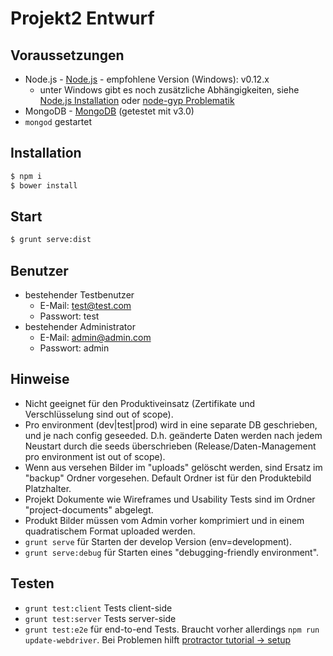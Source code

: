 ﻿# Projekt2 Entwurf

## Voraussetzungen

* Node.js - [Node.js](https://nodejs.org/) - empfohlene Version (Windows): v0.12.x
  * unter Windows gibt es noch zusätzliche Abhängigkeiten, siehe [Node.js Installation](https://github.com/nodejs/node-v0.x-archive/wiki/Installation) oder [node-gyp Problematik](https://github.com/nodejs/node-gyp/issues/629)
* MongoDB - [MongoDB](http://www.mongodb.org/downloads) (getestet mit v3.0)
* `mongod` gestartet

## Installation

```bash
$ npm i
$ bower install
```

## Start

```bash
$ grunt serve:dist
```

## Benutzer
* bestehender Testbenutzer
  * E-Mail: test@test.com
  * Passwort: test
* bestehender Administrator
  * E-Mail: admin@admin.com
  * Passwort: admin

## Hinweise
* Nicht geeignet für den Produktiveinsatz (Zertifikate und Verschlüsselung sind out of scope).
* Pro environment (dev|test|prod) wird in eine separate DB geschrieben, und je nach config geseeded. D.h. geänderte Daten werden nach jedem Neustart durch die seeds überschrieben (Release/Daten-Management pro environment ist out of scope).
* Wenn aus versehen Bilder im "uploads" gelöscht werden, sind Ersatz im "backup" Ordner vorgesehen. Default Ordner ist für den Produktebild Platzhalter.
* Projekt Dokumente wie Wireframes und Usability Tests sind im Ordner "project-documents" abgelegt.
* Produkt Bilder müssen vom Admin vorher komprimiert und in einem quadratischem Format uploaded werden.
* `grunt serve` für Starten der develop Version (env=development).
* `grunt serve:debug` für Starten eines "debugging-friendly environment".


## Testen
* `grunt test:client` Tests client-side 
* `grunt test:server` Tests server-side 
* `grunt test:e2e` für end-to-end Tests. Braucht vorher allerdings `npm run update-webdriver`. Bei Problemen hilft [protractor tutorial -> setup](https://github.com/angular/protractor/blob/master/docs/tutorial.md)

